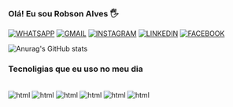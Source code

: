 ### Olá! Eu sou Robson Alves 🖐️

[![WHATSAPP](https://img.shields.io/badge/WhatsApp-25D366?style=for-the-badge&logo=whatsapp&logoColor=white)](www.youtube.com)
[![GMAIL](https://img.shields.io/badge/Gmail-D14836?style=for-the-badge&logo=gmail&logoColor=white)](www.youtube.com)
[![INSTAGRAM](https://img.shields.io/badge/Instagram-E4405F?style=for-the-badge&logo=instagram&logoColor=white)](www.youtube.com)
[![LINKEDIN](https://img.shields.io/badge/LinkedIn-0077B5?style=for-the-badge&logo=linkedin&logoColor=white)](www.youtube.com)
[![FACEBOOK](https://img.shields.io/badge/Facebook-1877F2?style=for-the-badge&logo=facebook&logoColor=white)](www.youtube.com)

![Anurag's GitHub stats](https://github-readme-stats.vercel.app/api?username=robnoobx&show_icons=true&theme=radical)

### Tecnoligias que eu uso no meu dia
<div style="display: inline_block"><br/>
    <img align="center" alt="html" src="https://img.shields.io/badge/Eclipse-2C2255?style=for-the-badge&logo=eclipse&logoColor=white"/>
    <img align="center" alt="html" src="https://img.shields.io/badge/SQLite-07405E?style=for-the-badge&logo=sqlite&logoColor=white"/>
    <img align="center" alt="html" src="https://img.shields.io/badge/-selenium-%43B02A?style=for-the-badge&logo=selenium&logoColor=white"/>
    <img align="center" alt="html" src="https://img.shields.io/badge/React-20232A?style=for-the-badge&logo=react&logoColor=61DAFB"/>
    <img align="center" alt="html" src="https://img.shields.io/badge/Junit5-25A162?style=for-the-badge&logo=junit5&logoColor=white"/>
    <img align="center" alt="html" src="https://img.shields.io/badge/cucumber-%2323D96C.svg?&style=for-the-badge&logo=cucumber&logoColor=white"/>

   


    
